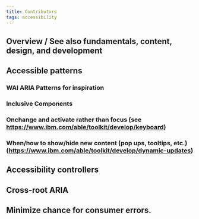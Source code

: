 ```yaml
---
title: Contributors
tags: accessibility
---
```


## Overview / See also fundamentals, content, design, and development

## Accessible patterns

### WAI ARIA Patterns for inspiration

### Inclusive Components

### Onchange and activate rather than focus (see https://www.ibm.com/able/toolkit/develop/keyboard)

### When/how to show/hide new content (pop ups, tooltips, etc.) (https://www.ibm.com/able/toolkit/develop/dynamic-updates)

## Accessibility controllers

## Cross-root ARIA

## Minimize chance for consumer errors.